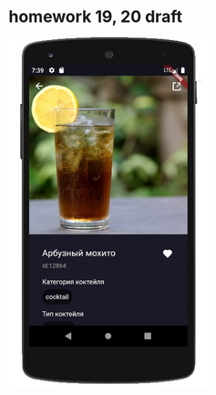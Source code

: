 # homework 19, 20 draft
![Image alt](https://github.com/IriEfremova/Otus_Flutter/raw/master/HW_Lesson4/Screen.png)